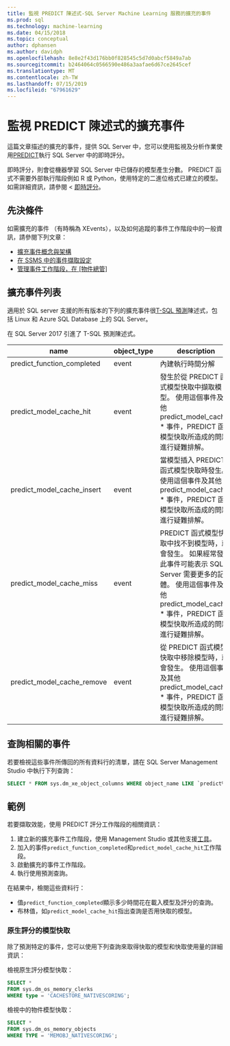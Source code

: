 ```yaml
---
title: 監視 PREDICT 陳述式-SQL Server Machine Learning 服務的擴充的事件
ms.prod: sql
ms.technology: machine-learning
ms.date: 04/15/2018
ms.topic: conceptual
author: dphansen
ms.author: davidph
ms.openlocfilehash: 8e8e2f43d176bb0f828545c5d7d0abcf5849a7ab
ms.sourcegitcommit: b2464064c0566590e486a3aafae6d67ce2645cef
ms.translationtype: MT
ms.contentlocale: zh-TW
ms.lasthandoff: 07/15/2019
ms.locfileid: "67961629"
---
```

# <a name="extended-events-for-monitoring-predict-statements"></a>監視 PREDICT 陳述式的擴充事件

這篇文章描述的擴充的事件，提供 SQL Server 中，您可以使用監視及分析作業使用[PREDICT](https://docs.microsoft.com/sql/t-sql/queries/predict-transact-sql)執行 SQL Server 中的即時評分。

即時評分，則會從機器學習 SQL Server 中已儲存的模型產生分數。 PREDICT 函式不需要外部執行階段例如 R 或 Python，使用特定的二進位格式已建立的模型。 如需詳細資訊，請參閱 <<c0> [ 即時評分](https://docs.microsoft.com/sql/advanced-analytics/real-time-scoring)。

## <a name="prerequisites"></a>先決條件

如需擴充的事件 （有時稱為 XEvents），以及如何追蹤的事件工作階段中的一般資訊，請參閱下列文章：

+ [擴充事件概念與架構](https://docs.microsoft.com/sql/relational-databases/extended-events/extended-events)
+ [在 SSMS 中的事件擷取設定](https://docs.microsoft.com/sql/relational-databases/extended-events/quick-start-extended-events-in-sql-server)
+ [管理事件工作階段，在 [物件總管]](https://docs.microsoft.com/sql/relational-databases/extended-events/manage-event-sessions-in-the-object-explorer)

## <a name="table-of-extended-events"></a>擴充事件列表

適用於 SQL server 支援的所有版本的下列的擴充事件很[T-SQL 預測](https://docs.microsoft.com/sql/t-sql/queries/predict-transact-sql)陳述式，包括 Linux 和 Azure SQL Database 上的 SQL Server。 

在 SQL Server 2017 引進了 T-SQL 預測陳述式。 

|name |object_type|description| 
|----|----|----|
|predict_function_completed |event  |內建執行時間分解|
|predict_model_cache_hit |event|發生於從 PREDICT 函式模型快取中擷取模型。 使用這個事件及其他 predict_model_cache_ * 事件，PREDICT 函式模型快取所造成的問題進行疑難排解。|
|predict_model_cache_insert |event  |   當模型插入 PREDICT 函式模型快取時發生。 使用這個事件及其他 predict_model_cache_ * 事件，PREDICT 函式模型快取所造成的問題進行疑難排解。    |
|predict_model_cache_miss   |event|PREDICT 函式模型快取中找不到模型時，就會發生。 如果經常發生此事件可能表示 SQL Server 需要更多的記憶體。 使用這個事件及其他 predict_model_cache_ * 事件，PREDICT 函式模型快取所造成的問題進行疑難排解。|
|predict_model_cache_remove |event| 從 PREDICT 函式模型快取中移除模型時，就會發生。 使用這個事件及其他 predict_model_cache_ * 事件，PREDICT 函式模型快取所造成的問題進行疑難排解。|

## <a name="query-for-related-events"></a>查詢相關的事件

若要檢視這些事件所傳回的所有資料行的清單，請在 SQL Server Management Studio 中執行下列查詢：

```sql
SELECT * FROM sys.dm_xe_object_columns WHERE object_name LIKE `predict%'
```

## <a name="examples"></a>範例

若要擷取效能，使用 PREDICT 評分工作階段的相關資訊：

1. 建立新的擴充事件工作階段，使用 Management Studio 或其他支援[工具](https://docs.microsoft.com/sql/relational-databases/extended-events/extended-events-tools)。
2. 加入的事件`predict_function_completed`和`predict_model_cache_hit`工作階段。
3. 啟動擴充的事件工作階段。
4. 執行使用預測查詢。

在結果中，檢閱這些資料行：

+ 值`predict_function_completed`顯示多少時間花在載入模型及評分的查詢。
+ 布林值，如`predict_model_cache_hit`指出查詢是否用快取的模型。 

### <a name="native-scoring-model-cache"></a>原生評分的模型快取

除了預測特定的事件，您可以使用下列查詢來取得快取的模型和快取使用量的詳細資訊：

檢視原生評分模型快取：

```sql
SELECT *
FROM sys.dm_os_memory_clerks
WHERE type = 'CACHESTORE_NATIVESCORING';
```

檢視中的物件模型快取：

```sql
SELECT *
FROM sys.dm_os_memory_objects
WHERE TYPE = 'MEMOBJ_NATIVESCORING';
```

